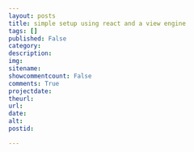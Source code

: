 ```yaml
---
layout: posts
title: simple setup using react and a view engine
tags: []
published: False
category: 
description: 
img: 
sitename: 
showcommentcount: False
comments: True
projectdate: 
theurl: 
url: 
date: 
alt: 
postid: 

---
```



